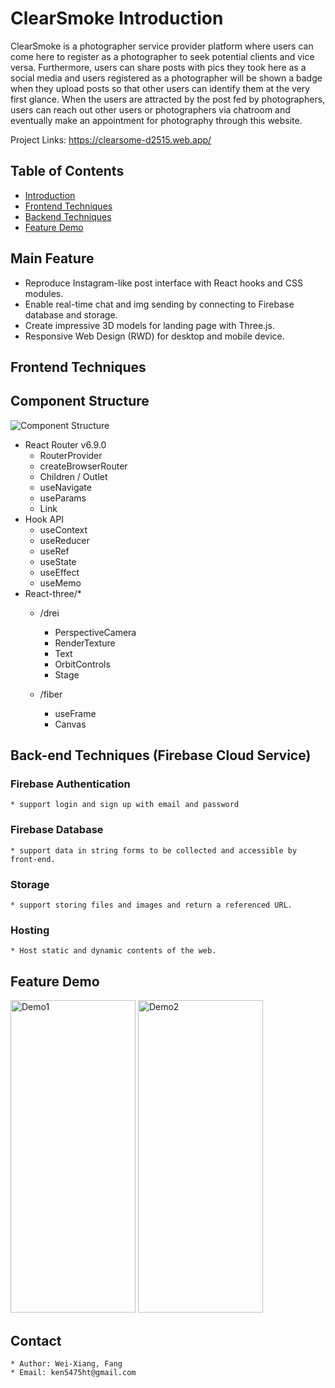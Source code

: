 # ClearSmoke Introduction
<a id="intro"></a>

ClearSmoke is a photographer service provider platform where users can come here to register as a photographer to seek potential clients and vice versa. Furthermore, users can share posts with pics they took here as a social media and users registered as a photographer will be shown a badge when they upload posts so that other users can identify them at the very first glance. When the users are attracted by the post fed by photographers, users can reach out other users or photographers via chatroom and eventually make an appointment for photography through this website.

Project Links: https://clearsome-d2515.web.app/

## Table of Contents 
* [Introduction](#intro)
* [Frontend Techniques](#frontendTechniques)
* [Backend Techniques](#backendtechniques)
* [Feature Demo](#featureDemo)

## Main Feature

* Reproduce Instagram-like post interface with React hooks and CSS modules.
* Enable real-time chat and img sending by connecting to Firebase database and storage.
* Create impressive 3D models for landing page with Three.js.
* Responsive Web Design (RWD) for desktop and mobile device.

## Frontend Techniques
<a id="frontendTechniques"></a>

## Component Structure

![Component Structure](https://firebasestorage.googleapis.com/v0/b/reactpracticewehelp.appspot.com/o/avatar%2FComponent%20Structure.drawio.png?alt=media&token=c17233e1-495b-48f3-bbb2-17a6922b5287)

* React Router v6.9.0
    * RouterProvider
    * createBrowserRouter
    * Children / Outlet
    * useNavigate
    * useParams
    * Link
* Hook API
    * useContext
    * useReducer
    * useRef
    * useState
    * useEffect
    * useMemo
* React-three/*
    * /drei
        * PerspectiveCamera
        * RenderTexture
        * Text
        * OrbitControls
        * Stage

    * /fiber
        * useFrame
        * Canvas


## Back-end Techniques (Firebase Cloud Service)
<a id="backendtechniques"></a>


### Firebase Authentication
    * support login and sign up with email and password
### Firebase Database
    * support data in string forms to be collected and accessible by front-end.
### Storage 
    * support storing files and images and return a referenced URL.
### Hosting
    * Host static and dynamic contents of the web.


## Feature Demo
<a id="featureDemo"></a>

<img src="src/elements/Demo1.gif" alt="Demo1" style="width:200px; height:500px;">
<img src="src/elements/Demo2.gif" alt="Demo2" style="width:200px; height:500px;">



## Contact
    * Author: Wei-Xiang, Fang
    * Email: ken5475ht@gmail.com